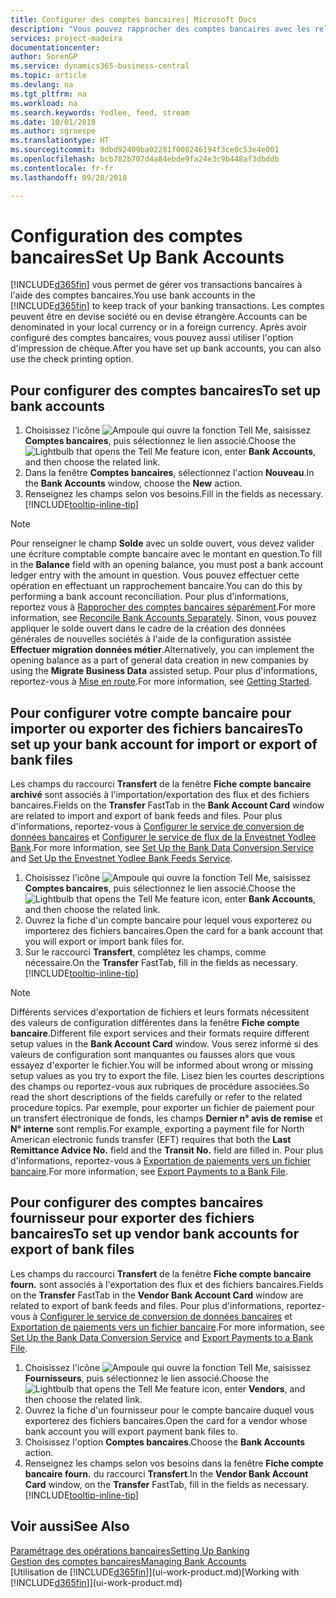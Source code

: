 ```yaml
---
title: Configurer des comptes bancaires| Microsoft Docs
description: "Vous pouvez rapprocher des comptes bancaires avec les relevés de la banque."
services: project-madeira
documentationcenter: 
author: SorenGP
ms.service: dynamics365-business-central
ms.topic: article
ms.devlang: na
ms.tgt_pltfrm: na
ms.workload: na
ms.search.keywords: Yodlee, feed, stream
ms.date: 10/01/2018
ms.author: sgroespe
ms.translationtype: HT
ms.sourcegitcommit: 9dbd92409ba02281f008246194f3ce0c53e4e001
ms.openlocfilehash: bcb782b707d4a84ebde9fa24e3c9b448af3dbddb
ms.contentlocale: fr-fr
ms.lasthandoff: 09/28/2018

---
```

# <a name="set-up-bank-accounts"></a><span data-ttu-id="4be94-103">Configuration des comptes bancaires</span><span class="sxs-lookup"><span data-stu-id="4be94-103">Set Up Bank Accounts</span></span>
<span data-ttu-id="4be94-104">[!INCLUDE[d365fin](includes/d365fin_md.md)] vous permet de gérer vos transactions bancaires à l'aide des comptes bancaires.</span><span class="sxs-lookup"><span data-stu-id="4be94-104">You use bank accounts in the [!INCLUDE[d365fin](includes/d365fin_md.md)] to keep track of your banking transactions.</span></span> <span data-ttu-id="4be94-105">Les comptes peuvent être en devise société ou en devise étrangère.</span><span class="sxs-lookup"><span data-stu-id="4be94-105">Accounts can be denominated in your local currency or in a foreign currency.</span></span> <span data-ttu-id="4be94-106">Après avoir configuré des comptes bancaires, vous pouvez aussi utiliser l'option d'impression de chèque.</span><span class="sxs-lookup"><span data-stu-id="4be94-106">After you have set up bank accounts, you can also use the check printing option.</span></span>

## <a name="to-set-up-bank-accounts"></a><span data-ttu-id="4be94-107">Pour configurer des comptes bancaires</span><span class="sxs-lookup"><span data-stu-id="4be94-107">To set up bank accounts</span></span>
1. <span data-ttu-id="4be94-108">Choisissez l'icône ![Ampoule qui ouvre la fonction Tell Me](media/ui-search/search_small.png "Dites-moi ce que vous voulez faire"), saisissez **Comptes bancaires**, puis sélectionnez le lien associé.</span><span class="sxs-lookup"><span data-stu-id="4be94-108">Choose the ![Lightbulb that opens the Tell Me feature](media/ui-search/search_small.png "Tell me what you want to do") icon, enter **Bank Accounts**, and then choose the related link.</span></span>
2. <span data-ttu-id="4be94-109">Dans la fenêtre **Comptes bancaires**, sélectionnez l'action **Nouveau**.</span><span class="sxs-lookup"><span data-stu-id="4be94-109">In the **Bank Accounts** window, choose the **New** action.</span></span>
3. <span data-ttu-id="4be94-110">Renseignez les champs selon vos besoins.</span><span class="sxs-lookup"><span data-stu-id="4be94-110">Fill in the fields as necessary.</span></span> [!INCLUDE[tooltip-inline-tip](includes/tooltip-inline-tip_md.md)]

> [!NOTE]
> <span data-ttu-id="4be94-111">Pour renseigner le champ **Solde** avec un solde ouvert, vous devez valider une écriture comptable compte bancaire avec le montant en question.</span><span class="sxs-lookup"><span data-stu-id="4be94-111">To fill in the **Balance** field with an opening balance, you must post a bank account ledger entry with the amount in question.</span></span> <span data-ttu-id="4be94-112">Vous pouvez effectuer cette opération en effectuant un rapprochement bancaire.</span><span class="sxs-lookup"><span data-stu-id="4be94-112">You can do this by performing a bank account reconciliation.</span></span> <span data-ttu-id="4be94-113">Pour plus d'informations, reportez vous à [Rapprocher des comptes bancaires séparément](bank-how-reconcile-bank-accounts-separately.md).</span><span class="sxs-lookup"><span data-stu-id="4be94-113">For more information, see [Reconcile Bank Accounts Separately](bank-how-reconcile-bank-accounts-separately.md).</span></span> <span data-ttu-id="4be94-114">Sinon, vous pouvez appliquer le solde ouvert dans le cadre de la création des données générales de nouvelles sociétés à l'aide de la configuration assistée **Effectuer migration données métier**.</span><span class="sxs-lookup"><span data-stu-id="4be94-114">Alternatively, you can implement the opening balance as a part of general data creation in new companies by using the **Migrate Business Data** assisted setup.</span></span> <span data-ttu-id="4be94-115">Pour plus d'informations, reportez-vous à [Mise en route](product-get-started.md).</span><span class="sxs-lookup"><span data-stu-id="4be94-115">For more information, see [Getting Started](product-get-started.md).</span></span>

## <a name="to-set-up-your-bank-account-for-import-or-export-of-bank-files"></a><span data-ttu-id="4be94-116">Pour configurer votre compte bancaire pour importer ou exporter des fichiers bancaires</span><span class="sxs-lookup"><span data-stu-id="4be94-116">To set up your bank account for import or export of bank files</span></span>
<span data-ttu-id="4be94-117">Les champs du raccourci **Transfert** de la fenêtre **Fiche compte bancaire archivé** sont associés à l'importation/exportation des flux et des fichiers bancaires.</span><span class="sxs-lookup"><span data-stu-id="4be94-117">Fields on the **Transfer** FastTab in the **Bank Account Card** window are related to import and export of bank feeds and files.</span></span> <span data-ttu-id="4be94-118">Pour plus d'informations, reportez-vous à [Configurer le service de conversion de données bancaires](bank-how-setup-bank-data-conversion-service.md) et [Configurer le service de flux de la Envestnet Yodlee Bank](bank-how-setup-bank-statement-service.md).</span><span class="sxs-lookup"><span data-stu-id="4be94-118">For more information, see [Set Up the Bank Data Conversion Service](bank-how-setup-bank-data-conversion-service.md) and [Set Up the Envestnet Yodlee Bank Feeds Service](bank-how-setup-bank-statement-service.md).</span></span>

1. <span data-ttu-id="4be94-119">Choisissez l'icône ![Ampoule qui ouvre la fonction Tell Me](media/ui-search/search_small.png "Dites-moi ce que vous voulez faire"), saisissez **Comptes bancaires**, puis sélectionnez le lien associé.</span><span class="sxs-lookup"><span data-stu-id="4be94-119">Choose the ![Lightbulb that opens the Tell Me feature](media/ui-search/search_small.png "Tell me what you want to do") icon, enter **Bank Accounts**, and then choose the related link.</span></span>
2. <span data-ttu-id="4be94-120">Ouvrez la fiche d'un compte bancaire pour lequel vous exporterez ou importerez des fichiers bancaires.</span><span class="sxs-lookup"><span data-stu-id="4be94-120">Open the card for a bank account that you will export or import bank files for.</span></span>
3. <span data-ttu-id="4be94-121">Sur le raccourci **Transfert**, complétez les champs, comme nécessaire.</span><span class="sxs-lookup"><span data-stu-id="4be94-121">On the **Transfer** FastTab, fill in the fields as necessary.</span></span> [!INCLUDE[tooltip-inline-tip](includes/tooltip-inline-tip_md.md)]

> [!NOTE]  
>   <span data-ttu-id="4be94-122">Différents services d'exportation de fichiers et leurs formats nécessitent des valeurs de configuration différentes dans la fenêtre **Fiche compte bancaire**.</span><span class="sxs-lookup"><span data-stu-id="4be94-122">Different file export services and their formats require different setup values in the **Bank Account Card** window.</span></span> <span data-ttu-id="4be94-123">Vous serez informé si des valeurs de configuration sont manquantes ou fausses alors que vous essayez d'exporter le fichier.</span><span class="sxs-lookup"><span data-stu-id="4be94-123">You will be informed about wrong or missing setup values as you try to export the file.</span></span> <span data-ttu-id="4be94-124">Lisez bien les courtes descriptions des champs ou reportez-vous aux rubriques de procédure associées.</span><span class="sxs-lookup"><span data-stu-id="4be94-124">So read the short descriptions of the fields carefully or refer to the related procedure topics.</span></span> <span data-ttu-id="4be94-125">Par exemple, pour exporter un fichier de paiement pour un transfert électronique de fonds, les champs **Dernier n° avis de remise** et **N° interne** sont remplis.</span><span class="sxs-lookup"><span data-stu-id="4be94-125">For example, exporting a payment file for North American electronic funds transfer (EFT) requires that both the **Last Remittance Advice No.** field and the **Transit No.** field are filled in.</span></span> <span data-ttu-id="4be94-126">Pour plus d'informations, reportez-vous à [Exportation de paiements vers un fichier bancaire](payables-how-export-payments-bank-file.md).</span><span class="sxs-lookup"><span data-stu-id="4be94-126">For more information, see [Export Payments to a Bank File](payables-how-export-payments-bank-file.md).</span></span>

## <a name="to-set-up-vendor-bank-accounts-for-export-of-bank-files"></a><span data-ttu-id="4be94-127">Pour configurer des comptes bancaires fournisseur pour exporter des fichiers bancaires</span><span class="sxs-lookup"><span data-stu-id="4be94-127">To set up vendor bank accounts for export of bank files</span></span>
<span data-ttu-id="4be94-128">Les champs du raccourci **Transfert** de la fenêtre **Fiche compte bancaire fourn.** sont associés à l'exportation des flux et des fichiers bancaires.</span><span class="sxs-lookup"><span data-stu-id="4be94-128">Fields on the **Transfer** FastTab in the **Vendor Bank Account Card** window are related to export of bank feeds and files.</span></span> <span data-ttu-id="4be94-129">Pour plus d'informations, reportez-vous à [Configurer le service de conversion de données bancaires](bank-how-setup-bank-data-conversion-service.md) et [Exportation de paiements vers un fichier bancaire](payables-how-export-payments-bank-file.md).</span><span class="sxs-lookup"><span data-stu-id="4be94-129">For more information, see [Set Up the Bank Data Conversion Service](bank-how-setup-bank-data-conversion-service.md) and [Export Payments to a Bank File](payables-how-export-payments-bank-file.md).</span></span>

1. <span data-ttu-id="4be94-130">Choisissez l'icône ![Ampoule qui ouvre la fonction Tell Me](media/ui-search/search_small.png "Dites-moi ce que vous voulez faire"), saisissez **Fournisseurs**, puis sélectionnez le lien associé.</span><span class="sxs-lookup"><span data-stu-id="4be94-130">Choose the ![Lightbulb that opens the Tell Me feature](media/ui-search/search_small.png "Tell me what you want to do") icon, enter **Vendors**, and then choose the related link.</span></span>
2. <span data-ttu-id="4be94-131">Ouvrez la fiche d'un fournisseur pour le compte bancaire duquel vous exporterez des fichiers bancaires.</span><span class="sxs-lookup"><span data-stu-id="4be94-131">Open the card for a vendor whose bank account you will export payment bank files to.</span></span>
3. <span data-ttu-id="4be94-132">Choisissez l'option **Comptes bancaires**.</span><span class="sxs-lookup"><span data-stu-id="4be94-132">Choose the **Bank Accounts** action.</span></span>
3. <span data-ttu-id="4be94-133">Renseignez les champs selon vos besoins dans la fenêtre **Fiche compte bancaire fourn.** du raccourci **Transfert**.</span><span class="sxs-lookup"><span data-stu-id="4be94-133">In the **Vendor Bank Account Card** window, on the **Transfer** FastTab, fill in the fields as necessary.</span></span> [!INCLUDE[tooltip-inline-tip](includes/tooltip-inline-tip_md.md)]

## <a name="see-also"></a><span data-ttu-id="4be94-134">Voir aussi</span><span class="sxs-lookup"><span data-stu-id="4be94-134">See Also</span></span>
[<span data-ttu-id="4be94-135">Paramétrage des opérations bancaires</span><span class="sxs-lookup"><span data-stu-id="4be94-135">Setting Up Banking</span></span>](bank-setup-banking.md)  
[<span data-ttu-id="4be94-136">Gestion des comptes bancaires</span><span class="sxs-lookup"><span data-stu-id="4be94-136">Managing Bank Accounts</span></span>](bank-manage-bank-accounts.md)  
<span data-ttu-id="4be94-137">[Utilisation de [!INCLUDE[d365fin](includes/d365fin_md.md)]](ui-work-product.md)</span><span class="sxs-lookup"><span data-stu-id="4be94-137">[Working with [!INCLUDE[d365fin](includes/d365fin_md.md)]](ui-work-product.md)</span></span>

